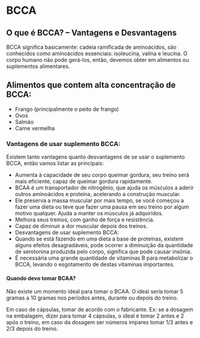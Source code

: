 # BCCA

## O que é BCCA? – Vantagens e Desvantagens

BCCA significa basicamente: cadeia ramificada de aminoácidos, são conhecidos como aminoácidos essenciais: isoleucina, valina e leucina. O corpo humano não pode gerá-los, então, devemos obter em alimentos ou suplementos alimentares.


## Alimentos que contem alta concentração de BCCA:

- Frango (principalmente o peito de frango)
- Ovos
- Salmão
- Carne vermelha

### Vantagens de usar suplemento BCCA:

Existem tanto vantagens quanto desvantagens de se usar o suplemento BCCA, então vamos listar as principais:

- Aumenta à capacidade de seu corpo queimar gordura, seu treino será mais eficiente, capaz de queimar gordura rapidamente.
- BCAA é um transportador de nitrogênio, que ajuda os músculos a aderir outros aminoácidos e proteína, acelerando a construção muscular.
- Ele preserva a massa muscular por mais tempo, se você começou a fazer uma dieta ou teve que fazer uma pausa em seu treino por algum motivo qualquer. Ajuda a manter os músculos já adquiridos.
- Melhora seus treinos, com ganho de força e resistência.
- Capaz de diminuir a dor muscular depois dos treinos.
- Desvantagens de usar suplemento BCCA:
- Quando se está fazendo em uma dieta a base de proteínas, existem alguns efeitos desagradáveis, pode ocorrer a diminuição da quantidade de serotonina produzida pelo corpo, significa que pode causar insônia.
- É necessária uma grande quantidade de vitaminas B para metabolizar o BCCA, levando o esgotamento de destas vitaminas importantes.

#### Quando devo tomar BCAA?

Não existe um momento ideal para tomar o BCAA. O ideal seria tomar 5 gramas a 10 gramas nos períodos antes, durante ou depois do treino.

Em caso de cápsulas, tomar de acordo com o fabricante. Ex: se a dosagem na embalagem, dizer para tomar 4 cápsulas, o ideal é tomar 2 antes e 2 após o treino, em caso da dosagem ser números impares tomar 1/3 antes e 2/3 depois do treino.